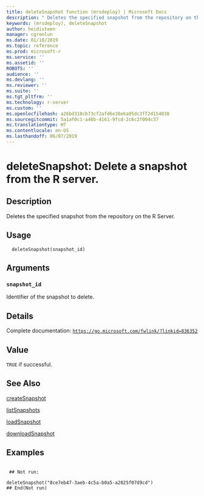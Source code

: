 ```yaml
---
title: deleteSnapshot function (mrsdeploy) | Microsoft Docs
description: " Deletes the specified snapshot from the repository on the R Server. "
keywords: (mrsdeploy), deleteSnapshot
author: heidisteen
manager: cgronlun
ms.date: 01/18/2019
ms.topic: reference
ms.prod: microsoft-r
ms.service: ''
ms.assetid: ''
ROBOTS: ''
audience: ''
ms.devlang: ''
ms.reviewer: ''
ms.suite: ''
ms.tgt_pltfrm: ''
ms.technology: r-server
ms.custom: ''
ms.openlocfilehash: a26bd318cb73cf2afd6e38e6a05dc3ff2d154038
ms.sourcegitcommit: 5a1af0c1-a46b-4161-9fcd-2c6c2f004c37
ms.translationtype: HT
ms.contentlocale: en-US
ms.lasthandoff: 06/07/2019
---
```

 # <a name="deletesnapshot-delete-a-snapshot-from-the-r-server"></a>deleteSnapshot: Delete a snapshot from the R server. 
 ## <a name="description"></a>Description

Deletes the specified snapshot from the repository on the R Server.


 ## <a name="usage"></a>Usage

```   
  deleteSnapshot(snapshot_id)

```

 ## <a name="arguments"></a>Arguments



 ### `snapshot_id`
 Identifier of the snapshot to delete. 



 ## <a name="details"></a>Details

Complete documentation: [`https://go.microsoft.com/fwlink/?linkid=836352`](https://go.microsoft.com/fwlink/?linkid=836352)



 ## <a name="value"></a>Value

`TRUE` if successful.

 ## <a name="see-also"></a>See Also

[createSnapshot](createSnapshot.md)

[listSnapshots](listSnapshots.md)

[loadSnapshot](loadSnapshot.md)

[downloadSnapshot](downloadSnapshot.md)

 ## <a name="examples"></a>Examples

 ```

  ## Not run:

deleteSnapshot("8ce7eb47-3aeb-4c5a-b0a5-a2025f07d9cd")
 ## End(Not run) 
```

